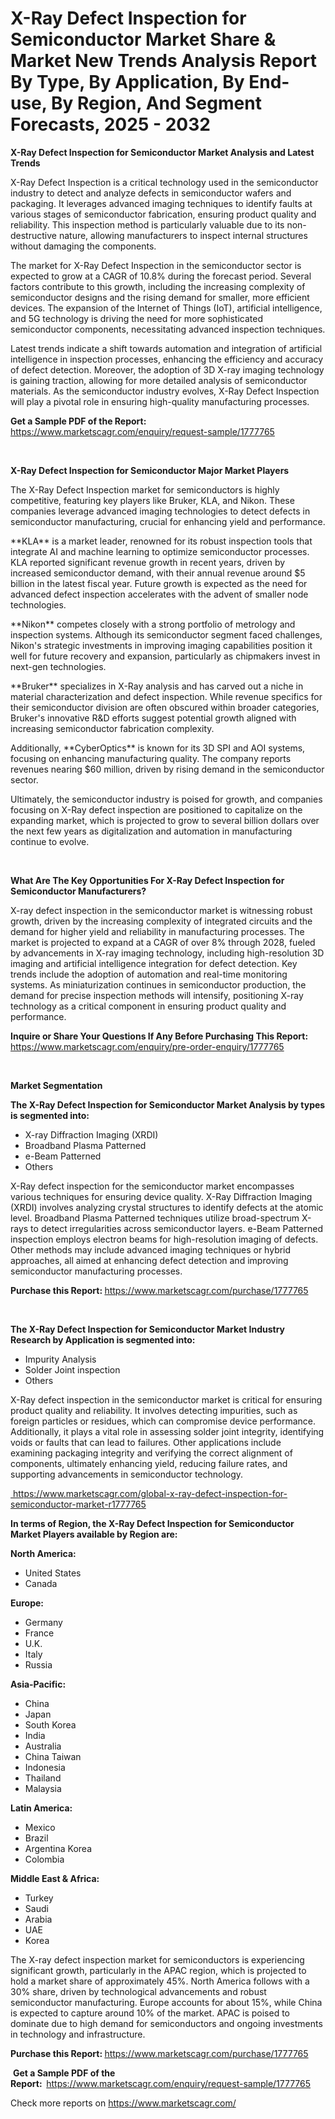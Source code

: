 <p><h1>X-Ray Defect Inspection for Semiconductor Market Share & Market New Trends Analysis Report By Type, By Application, By End-use, By Region, And Segment Forecasts, 2025 - 2032</h1></p><p><strong>X-Ray Defect Inspection for Semiconductor Market Analysis and Latest Trends</strong></p>
<p><p>X-Ray Defect Inspection is a critical technology used in the semiconductor industry to detect and analyze defects in semiconductor wafers and packaging. It leverages advanced imaging techniques to identify faults at various stages of semiconductor fabrication, ensuring product quality and reliability. This inspection method is particularly valuable due to its non-destructive nature, allowing manufacturers to inspect internal structures without damaging the components. </p><p>The market for X-Ray Defect Inspection in the semiconductor sector is expected to grow at a CAGR of 10.8% during the forecast period. Several factors contribute to this growth, including the increasing complexity of semiconductor designs and the rising demand for smaller, more efficient devices. The expansion of the Internet of Things (IoT), artificial intelligence, and 5G technology is driving the need for more sophisticated semiconductor components, necessitating advanced inspection techniques. </p><p>Latest trends indicate a shift towards automation and integration of artificial intelligence in inspection processes, enhancing the efficiency and accuracy of defect detection. Moreover, the adoption of 3D X-ray imaging technology is gaining traction, allowing for more detailed analysis of semiconductor materials. As the semiconductor industry evolves, X-Ray Defect Inspection will play a pivotal role in ensuring high-quality manufacturing processes.</p></p>
<p><strong>Get a Sample PDF of the Report:&nbsp;</strong> <a href="https://www.marketscagr.com/enquiry/request-sample/1777765?utm_campaign=2097&utm_medium=2&utm_source=Github&utm_content=ia&utm_term=11032025&utm_id=x-ray-defect-inspection-for-semiconductor">https://www.marketscagr.com/enquiry/request-sample/1777765</a></p>
<p>&nbsp;</p>
<p><strong>X-Ray Defect Inspection for Semiconductor Major Market Players</strong></p>
<p><p>The X-Ray Defect Inspection market for semiconductors is highly competitive, featuring key players like Bruker, KLA, and Nikon. These companies leverage advanced imaging technologies to detect defects in semiconductor manufacturing, crucial for enhancing yield and performance.</p><p>**KLA** is a market leader, renowned for its robust inspection tools that integrate AI and machine learning to optimize semiconductor processes. KLA reported significant revenue growth in recent years, driven by increased semiconductor demand, with their annual revenue around $5 billion in the latest fiscal year. Future growth is expected as the need for advanced defect inspection accelerates with the advent of smaller node technologies.</p><p>**Nikon** competes closely with a strong portfolio of metrology and inspection systems. Although its semiconductor segment faced challenges, Nikon's strategic investments in improving imaging capabilities position it well for future recovery and expansion, particularly as chipmakers invest in next-gen technologies.</p><p>**Bruker** specializes in X-Ray analysis and has carved out a niche in material characterization and defect inspection. While revenue specifics for their semiconductor division are often obscured within broader categories, Bruker's innovative R&D efforts suggest potential growth aligned with increasing semiconductor fabrication complexity.</p><p>Additionally, **CyberOptics** is known for its 3D SPI and AOI systems, focusing on enhancing manufacturing quality. The company reports revenues nearing $60 million, driven by rising demand in the semiconductor sector.</p><p>Ultimately, the semiconductor industry is poised for growth, and companies focusing on X-Ray defect inspection are positioned to capitalize on the expanding market, which is projected to grow to several billion dollars over the next few years as digitalization and automation in manufacturing continue to evolve.</p></p>
<p>&nbsp;</p>
<p><strong>What Are The Key Opportunities For X-Ray Defect Inspection for Semiconductor Manufacturers?</strong></p>
<p><p>X-ray defect inspection in the semiconductor market is witnessing robust growth, driven by the increasing complexity of integrated circuits and the demand for higher yield and reliability in manufacturing processes. The market is projected to expand at a CAGR of over 8% through 2028, fueled by advancements in X-ray imaging technology, including high-resolution 3D imaging and artificial intelligence integration for defect detection. Key trends include the adoption of automation and real-time monitoring systems. As miniaturization continues in semiconductor production, the demand for precise inspection methods will intensify, positioning X-ray technology as a critical component in ensuring product quality and performance.</p></p>
<p><strong>Inquire or Share Your Questions If Any Before Purchasing This Report:</strong> <a href="https://www.marketscagr.com/enquiry/pre-order-enquiry/1777765?utm_campaign=2097&utm_medium=2&utm_source=Github&utm_content=ia&utm_term=11032025&utm_id=x-ray-defect-inspection-for-semiconductor">https://www.marketscagr.com/enquiry/pre-order-enquiry/1777765</a></p>
<p>&nbsp;</p>
<p><strong>Market Segmentation</strong></p>
<p><strong>The X-Ray Defect Inspection for Semiconductor Market Analysis by types is segmented into:</strong></p>
<p><ul><li>X-ray Diffraction Imaging (XRDI)</li><li>Broadband Plasma Patterned</li><li>e-Beam Patterned</li><li>Others</li></ul></p>
<p><p>X-Ray defect inspection for the semiconductor market encompasses various techniques for ensuring device quality. X-Ray Diffraction Imaging (XRDI) involves analyzing crystal structures to identify defects at the atomic level. Broadband Plasma Patterned techniques utilize broad-spectrum X-rays to detect irregularities across semiconductor layers. e-Beam Patterned inspection employs electron beams for high-resolution imaging of defects. Other methods may include advanced imaging techniques or hybrid approaches, all aimed at enhancing defect detection and improving semiconductor manufacturing processes.</p></p>
<p><strong>Purchase this Report:&nbsp;</strong><a href="https://www.marketscagr.com/purchase/1777765?utm_campaign=2097&utm_medium=2&utm_source=Github&utm_content=ia&utm_term=11032025&utm_id=x-ray-defect-inspection-for-semiconductor">https://www.marketscagr.com/purchase/1777765</a></p>
<p>&nbsp;</p>
<p><strong>The X-Ray Defect Inspection for Semiconductor Market Industry Research by Application is segmented into:</strong></p>
<p><ul><li>Impurity Analysis</li><li>Solder Joint inspection</li><li>Others</li></ul></p>
<p><p>X-Ray defect inspection in the semiconductor market is critical for ensuring product quality and reliability. It involves detecting impurities, such as foreign particles or residues, which can compromise device performance. Additionally, it plays a vital role in assessing solder joint integrity, identifying voids or faults that can lead to failures. Other applications include examining packaging integrity and verifying the correct alignment of components, ultimately enhancing yield, reducing failure rates, and supporting advancements in semiconductor technology.</p></p>
<p><a href="https://www.marketscagr.com/global-x-ray-defect-inspection-for-semiconductor-market-r1777765?utm_campaign=2097&utm_medium=2&utm_source=Github&utm_content=ia&utm_term=11032025&utm_id=x-ray-defect-inspection-for-semiconductor">&nbsp;https://www.marketscagr.com/global-x-ray-defect-inspection-for-semiconductor-market-r1777765</a></p>
<p><strong>In terms of Region, the X-Ray Defect Inspection for Semiconductor Market Players available by Region are:</strong></p>
<p>
    <p> <strong> North America: </strong>
        <ul>
            <li>United States</li>
            <li>Canada</li>
        </ul>
        </p> 
    <p> <strong> Europe: </strong>
        <ul>
            <li>Germany</li>
            <li>France</li>
            <li>U.K.</li>
            <li>Italy</li>
            <li>Russia</li>
        </ul>
        </p> 
    <p> <strong> Asia-Pacific: </strong>
        <ul>
            <li>China</li>
            <li>Japan</li>
            <li>South Korea</li>
            <li>India</li>
            <li>Australia</li>
            <li>China Taiwan</li>
            <li>Indonesia</li>
            <li>Thailand</li>
            <li>Malaysia</li>
        </ul>
        </p> 
    <p> <strong> Latin America: </strong>
        <ul>
            <li>Mexico</li>
            <li>Brazil</li>
            <li>Argentina Korea</li>
            <li>Colombia</li>
        </ul>
        </p> 
    <p> <strong> Middle East & Africa: </strong>
        <ul>
            <li>Turkey</li>
            <li>Saudi</li>
            <li>Arabia</li>
            <li>UAE</li>
            <li>Korea</li>
        </ul>
    </p>
    </p>
<p><p>The X-ray defect inspection market for semiconductors is experiencing significant growth, particularly in the APAC region, which is projected to hold a market share of approximately 45%. North America follows with a 30% share, driven by technological advancements and robust semiconductor manufacturing. Europe accounts for about 15%, while China is expected to capture around 10% of the market. APAC is poised to dominate due to high demand for semiconductors and ongoing investments in technology and infrastructure.</p></p>
<p><strong>Purchase this Report: </strong><a href="https://www.marketscagr.com/purchase/1777765?utm_campaign=2097&utm_medium=2&utm_source=Github&utm_content=ia&utm_term=11032025&utm_id=x-ray-defect-inspection-for-semiconductor">https://www.marketscagr.com/purchase/1777765</a></p>
<p>&nbsp;<strong>Get a Sample PDF of the Report:&nbsp;&nbsp;</strong><a href="https://www.marketscagr.com/enquiry/request-sample/1777765?utm_campaign=2097&utm_medium=2&utm_source=Github&utm_content=ia&utm_term=11032025&utm_id=x-ray-defect-inspection-for-semiconductor">https://www.marketscagr.com/enquiry/request-sample/1777765</a></p>
<p><strong></strong></p>
<p>Check more reports on <a href="https://www.marketscagr.com/?utm_campaign=2097&utm_medium=2&utm_source=Github&utm_content=ia&utm_term=11032025&utm_id=x-ray-defect-inspection-for-semiconductor">https://www.marketscagr.com/</a></p>